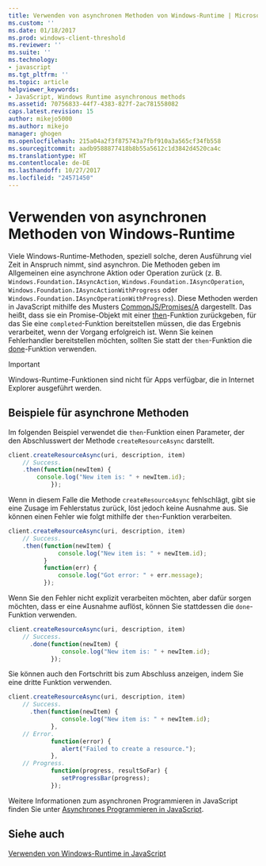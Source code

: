 ```yaml
---
title: Verwenden von asynchronen Methoden von Windows-Runtime | Microsoft-Dokumentationen
ms.custom: ''
ms.date: 01/18/2017
ms.prod: windows-client-threshold
ms.reviewer: ''
ms.suite: ''
ms.technology:
- javascript
ms.tgt_pltfrm: ''
ms.topic: article
helpviewer_keywords:
- JavaScript, Windows Runtime asynchronous methods
ms.assetid: 70756833-44f7-4383-827f-2ac781558082
caps.latest.revision: 15
author: mikejo5000
ms.author: mikejo
manager: ghogen
ms.openlocfilehash: 215a04a2f3f875743a7fbf910a3a565cf34fb558
ms.sourcegitcommit: aadb9588877418b8b55a5612c1d3842d4520ca4c
ms.translationtype: HT
ms.contentlocale: de-DE
ms.lasthandoff: 10/27/2017
ms.locfileid: "24571450"
---
```

# <a name="using-windows-runtime-asynchronous-methods"></a>Verwenden von asynchronen Methoden von Windows-Runtime
Viele Windows-Runtime-Methoden, speziell solche, deren Ausführung viel Zeit in Anspruch nimmt, sind asynchron. Die Methoden geben im Allgemeinen eine asynchrone Aktion oder Operation zurück (z. B. `Windows.Foundation.IAsyncAction`, `Windows.Foundation.IAsyncOperation`, `Windows.Foundation.IAsyncActionWithProgress` oder `Windows.Foundation.IAsyncOperationWithProgress`). Diese Methoden werden in JavaScript mithilfe des Musters [CommonJS/Promises/A](http://go.microsoft.com/fwlink/p/?LinkId=244434) dargestellt. Das heißt, dass sie ein Promise-Objekt mit einer [then](https://msdn.microsoft.com/en-us/library/windows/apps/br229728.aspx)-Funktion zurückgeben, für das Sie eine `completed`-Funktion bereitstellen müssen, die das Ergebnis verarbeitet, wenn der Vorgang erfolgreich ist. Wenn Sie keinen Fehlerhandler bereitstellen möchten, sollten Sie statt der `then`-Funktion die [done](https://msdn.microsoft.com/en-us/library/windows/apps/hh701079.aspx)-Funktion verwenden.  
  
> [!IMPORTANT]
>  Windows-Runtime-Funktionen sind nicht für Apps verfügbar, die in Internet Explorer ausgeführt werden.  
  
## <a name="examples-of-asynchronous-methods"></a>Beispiele für asynchrone Methoden  
 Im folgenden Beispiel verwendet die `then`-Funktion einen Parameter, der den Abschlusswert der Methode `createResourceAsync` darstellt.  
  
```JavaScript  
client.createResourceAsync(uri, description, item)  
    // Success.  
    .then(function(newItem) {   
        console.log("New item is: " + newItem.id);  
            });  
```  
  
 Wenn in diesem Falle die Methode `createResourceAsync` fehlschlägt, gibt sie eine Zusage im Fehlerstatus zurück, löst jedoch keine Ausnahme aus. Sie können einen Fehler wie folgt mithilfe der `then`-Funktion verarbeiten.  
  
```JavaScript  
client.createResourceAsync(uri, description, item)  
    // Success.  
    .then(function(newItem) {   
              console.log("New item is: " + newItem.id);  
          }  
          function(err) {  
              console.log("Got error: " + err.message);  
          });  
```  
  
 Wenn Sie den Fehler nicht explizit verarbeiten möchten, aber dafür sorgen möchten, dass er eine Ausnahme auflöst, können Sie stattdessen die `done`-Funktion verwenden.  
  
```JavaScript  
client.createResourceAsync(uri, description, item)  
    // Success.  
      .done(function(newItem) {   
               console.log("New item is: " + newItem.id);  
            });  
```  
  
 Sie können auch den Fortschritt bis zum Abschluss anzeigen, indem Sie eine dritte Funktion verwenden.  
  
```JavaScript  
client.createResourceAsync(uri, description, item)  
    // Success.  
      .then(function(newItem) {   
               console.log("New item is: " + newItem.id);  
            },  
    // Error.  
            function(error) {   
               alert("Failed to create a resource.");  
            },  
    // Progress.  
            function(progress, resultSoFar) {   
               setProgressBar(progress);  
            });  
```  
  
 Weitere Informationen zum asynchronen Programmieren in JavaScript finden Sie unter [Asynchrones Programmieren in JavaScript](https://msdn.microsoft.com/en-us/library/windows/apps/hh700330.aspx).  
  
## <a name="see-also"></a>Siehe auch  
 [Verwenden von Windows-Runtime in JavaScript](../jswinrt/using-the-windows-runtime-in-javascript.md)